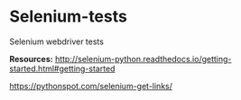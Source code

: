 # Selenium-tests
Selenium webdriver tests

**Resources:**
http://selenium-python.readthedocs.io/getting-started.html#getting-started

https://pythonspot.com/selenium-get-links/